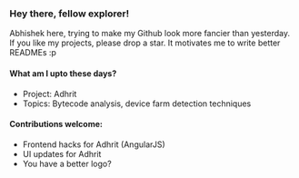 ### Hey there, fellow explorer! 

Abhishek here, trying to make my Github look more fancier than yesterday. 
If you like my projects, please drop a star. It motivates me to write better READMEs :p

#### What am I upto these days?

- Project: Adhrit
- Topics: Bytecode analysis, device farm detection techniques

#### Contributions welcome:

* Frontend hacks for Adhrit (AngularJS)
* UI updates for Adhrit
* You have a better logo? 
